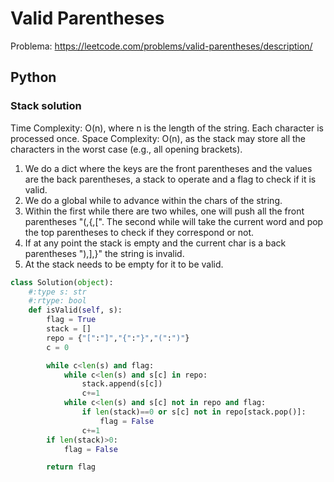 # Valid Parentheses
Problema: https://leetcode.com/problems/valid-parentheses/description/
## Python
### Stack solution
Time Complexity: O(n), where n is the length of the string. Each character is processed once.
Space Complexity: O(n), as the stack may store all the characters in the worst case (e.g., all opening brackets).
1. We do a dict where the keys are the front parentheses and the values are the back parentheses, a stack to operate and a flag to check if it is valid.
2. We do a global while to advance within the chars of the string.
3. Within the first while there are two whiles, one will push all the front parentheses "(,{,[". The second while will take the current word and pop the top parentheses to check if they correspond or not.
4. If at any point the stack is empty and the current char is a back parentheses "),],}" the string is invalid.
5. At the stack needs to be empty for it to be valid.
```Python
class Solution(object):
    #:type s: str
    #:rtype: bool
    def isValid(self, s):
        flag = True
        stack = []
        repo = {"[":"]","{":"}","(":")"}
        c = 0

        while c<len(s) and flag:
            while c<len(s) and s[c] in repo:
                stack.append(s[c])
                c+=1
            while c<len(s) and s[c] not in repo and flag:
                if len(stack)==0 or s[c] not in repo[stack.pop()]:
                    flag = False
                c+=1
        if len(stack)>0:
            flag = False

        return flag
```
